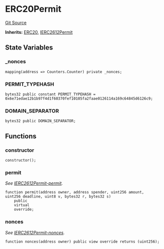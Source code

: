 # ERC20Permit
[Git Source](https://github.com/KlimaDAO/klimadao-solidity/blob/0daf6561853dcea28093c3f0ddf1098de21c5de2/src/protocol/tokens/regular/sKlimaToken.sol)

**Inherits:**
[ERC20](/src/protocol/tokens/regular/KlimaToken.sol/abstract.ERC20.md), [IERC2612Permit](/src/protocol/tokens/regular/KlimaToken.sol/interface.IERC2612Permit.md)


## State Variables
### _nonces

```solidity
mapping(address => Counters.Counter) private _nonces;
```


### PERMIT_TYPEHASH

```solidity
bytes32 public constant PERMIT_TYPEHASH = 0x6e71edae12b1b97f4d1f60370fef10105fa2faae0126114a169c64845d6126c9;
```


### DOMAIN_SEPARATOR

```solidity
bytes32 public DOMAIN_SEPARATOR;
```


## Functions
### constructor


```solidity
constructor();
```

### permit

*See [IERC2612Permit-permit](/src/protocol/tokens/regular/sKlimaToken_v2.sol/interface.IERC2612Permit.md#permit).*


```solidity
function permit(address owner, address spender, uint256 amount, uint256 deadline, uint8 v, bytes32 r, bytes32 s)
    public
    virtual
    override;
```

### nonces

*See [IERC2612Permit-nonces](/src/protocol/tokens/regular/sKlimaToken_v2.sol/interface.IERC2612Permit.md#nonces).*


```solidity
function nonces(address owner) public view override returns (uint256);
```

